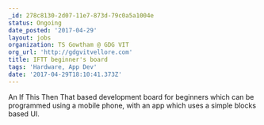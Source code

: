 ```yaml
---
_id: 278c8130-2d07-11e7-873d-79c0a5a1004e
status: Ongoing
date_posted: '2017-04-29'
layout: jobs
organization: TS Gowtham @ GDG VIT
org_url: 'http://gdgvitvellore.com'
title: IFTT beginner's board
tags: 'Hardware, App Dev'
date: '2017-04-29T18:10:41.373Z'
---
```

An If This Then That based development board for beginners which can be programmed using a mobile phone, with an app which uses a simple blocks based UI.
